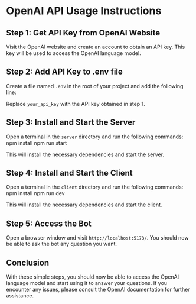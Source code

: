 # OpenAI API Usage Instructions

## Step 1: Get API Key from OpenAI Website

Visit the OpenAI website and create an account to obtain an API key. This key will be used to access the OpenAI language model.

## Step 2: Add API Key to .env file

Create a file named `.env` in the root of your project and add the following line:

Replace `your_api_key` with the API key obtained in step 1.

## Step 3: Install and Start the Server

Open a terminal in the `server` directory and run the following commands:
npm install
npm run start

This will install the necessary dependencies and start the server.

## Step 4: Install and Start the Client

Open a terminal in the `client` directory and run the following commands:
npm install
npm run dev

This will install the necessary dependencies and start the client.

## Step 5: Access the Bot

Open a browser window and visit `http://localhost:5173/`. You should now be able to ask the bot any question you want.

## Conclusion

With these simple steps, you should now be able to access the OpenAI language model and start using it to answer your questions. If you encounter any issues, please consult the OpenAI documentation for further assistance.
